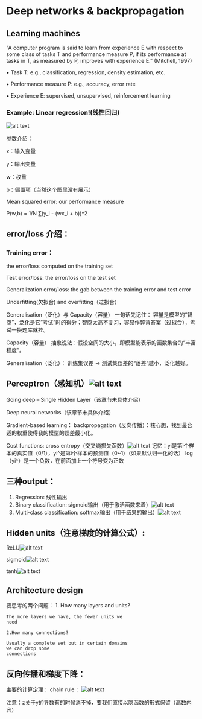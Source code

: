 # Deep networks & backpropagation
## Learning machines
“A computer program is said to learn from
experience E with respect to some class of
tasks T and performance measure P, if its
performance at tasks in T, as measured by P,
improves with experience E.” (Mitchell, 1997)

• Task T: e.g., classification, regression, density
estimation, etc.

• Performance measure P: e.g., accuracy, error rate

• Experience E: supervised, unsupervised,
reinforcement learning
### Example: Linear regression!(线性回归)

![alt text](image.png)

参数介绍：

x：输入变量

y：输出变量

w：权重

b：偏置项（当然这个图里没有展示）

 Mean squared error: our performance measure

P(w,b) = 1/N ∑(y_i - (wx_i + b))^2

## error/loss 介绍：
### Training error：
 the error/loss computed on
the training set

Test error/loss: the error/loss on the test set

Generalization error/loss: the gab between
the training error and test error

Underfitting(欠拟合) and overfitting（过拟合）

Generalisation（泛化）与 Capacity（容量）
一句话先记住：
容量是模型的“智商”，泛化是它“考试”时的得分；智商太高不复习，容易作弊背答案（过拟合），考试一换题库就挂。

Capacity（容量）
抽象说法：假设空间的大小，即模型能表示的函数集合的“丰富程度”。

Generalisation（泛化）：
训练集误差 → 测试集误差的“落差”越小，泛化越好。

## Perceptron（感知机）![alt text](image-1.png)

Going deep – Single Hidden Layer（该章节未具体介绍）

Deep neural networks（该章节未具体介绍）

Gradient-based learning：
backpropagation（反向传播）：核心想，找到最合适的权重使得我的模型的误差最小化。

Cost functions: cross entropy（交叉熵损失函数）![alt text](image-2.png)
记忆：yi是第i个样本的真实值（0/1），yi^是第i个样本的预测值（0~1）（如果默认归一化的话）
log（yi^）是一个负数，在前面加上一个符号变为正数

## 三种output：
1. Regression: 线性输出
2. Binary classification: sigmoid输出（用于激活函数来着）![alt text](image-3.png)
3. Multi-class classification: softmax输出（用于结果的输出）![alt text](image-4.png)

## Hidden units（注意梯度的计算公式）: 
ReLU![alt text](image-5.png)

sigmoid![alt text](image-7.png)

tanh![alt text](image-6.png)

## Architecture design
要思考的两个问题：
    1. How many layers and units?

    The more layers we have, the fewer units we
    need

    2.How many connections?

    Usually a complete set but in certain domains
    we can drop some 
    connections

## 反向传播和梯度下降：

主要的计算定理：
chain rule：
![alt text](image-8.png)

注意：z关于y的导数有的时候消不掉，要我们直接以隐函数的形式保留（高数内容）